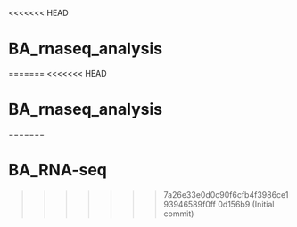 <<<<<<< HEAD
# BA_rnaseq_analysis
=======
<<<<<<< HEAD
# BA_rnaseq_analysis
=======
# BA_RNA-seq
>>>>>>> 7a26e33e0d0c90f6cfb4f3986ce193946589f0ff
>>>>>>> 0d156b9 (Initial commit)
